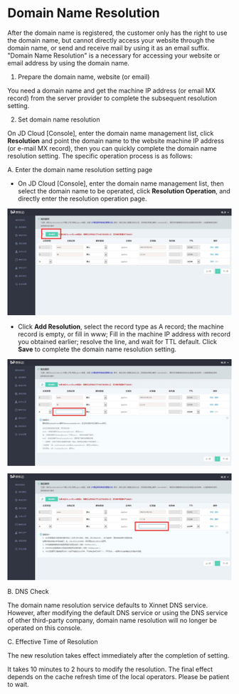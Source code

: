 # Domain Name Resolution
After the domain name is registered, the customer only has the right to use the domain name, but cannot directly access your website through the domain name, or send and receive mail by using it as an email suffix. "Domain Name Resolution" is a necessary for accessing your website or email address by using the domain name.

1. Prepare the domain name, website (or email)

You need a domain name and get the machine IP address (or email MX record) from the server provider to complete the subsequent resolution setting.

2. Set domain name resolution

On JD Cloud [Console], enter the domain name management list, click **Resolution** and point the domain name to the website machine IP address (or e-mail MX record), then you can quickly complete the domain name resolution setting. The specific operation process is as follows:

A. Enter the domain name resolution setting page

- On JD Cloud [Console], enter the domain name management list, then select the domain name to be operated, click **Resolution Operation**, and directly enter the resolution operation page.

![image](https://github.com/jdcloudcom/cn/blob/edit/documentation/Domain-Name-&-License/Image-Domain/jiexi1.jpg)


- Click **Add Resolution**, select the record type as A record; the machine record is empty, or fill in www; Fill in the machine IP address with record you obtained earlier; resolve the line, and wait for TTL default. Click **Save** to complete the domain name resolution setting.

![image](https://github.com/jdcloudcom/cn/blob/edit/documentation/Domain-Name-&-License/Image-Domain/jiexi2.jpg)


![image](https://github.com/jdcloudcom/cn/blob/edit/documentation/Domain-Name-&-License/Image-Domain/jiexi3.jpg)

B. DNS Check

The domain name resolution service defaults to Xinnet DNS service. However, after modifying the default DNS service or using the DNS service of other third-party company, domain name resolution will no longer be operated on this console.

C. Effective Time of Resolution

The new resolution takes effect immediately after the completion of setting.

It takes 10 minutes to 2 hours to modify the resolution. The final effect depends on the cache refresh time of the local operators. Please be patient to wait.
